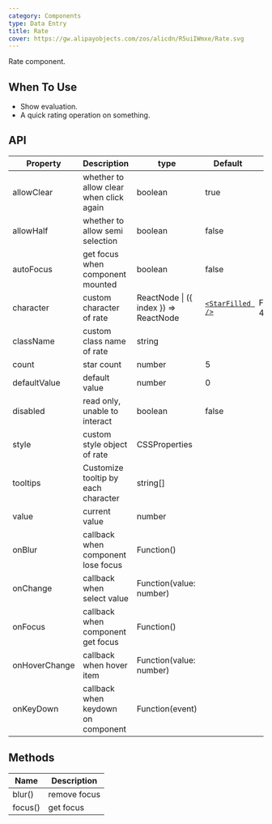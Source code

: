 ```yaml
---
category: Components
type: Data Entry
title: Rate
cover: https://gw.alipayobjects.com/zos/alicdn/R5uiIWmxe/Rate.svg
---
```


Rate component.

## When To Use

- Show evaluation.
- A quick rating operation on something.

## API

| Property | Description | type | Default | Version |
| --- | --- | --- | --- | --- |
| allowClear | whether to allow clear when click again | boolean | true |  |
| allowHalf | whether to allow semi selection | boolean | false |  |
| autoFocus | get focus when component mounted | boolean | false |  |
| character | custom character of rate | ReactNode \| ({ index }) => ReactNode | [`<StarFilled />`](/components/icon/) | Function(): 4.4.0 |
| className | custom class name of rate | string |  |  |
| count | star count | number | 5 |  |
| defaultValue | default value | number | 0 |  |
| disabled | read only, unable to interact | boolean | false |  |
| style | custom style object of rate | CSSProperties |  |  |
| tooltips | Customize tooltip by each character | string\[] |  |  |
| value | current value | number |  |  |
| onBlur | callback when component lose focus | Function() |  |  |
| onChange | callback when select value | Function(value: number) |  |  |
| onFocus | callback when component get focus | Function() |  |  |
| onHoverChange | callback when hover item | Function(value: number) |  |  |
| onKeyDown | callback when keydown on component | Function(event) |  |  |

## Methods

| Name    | Description  |
| ------- | ------------ |
| blur()  | remove focus |
| focus() | get focus    |

